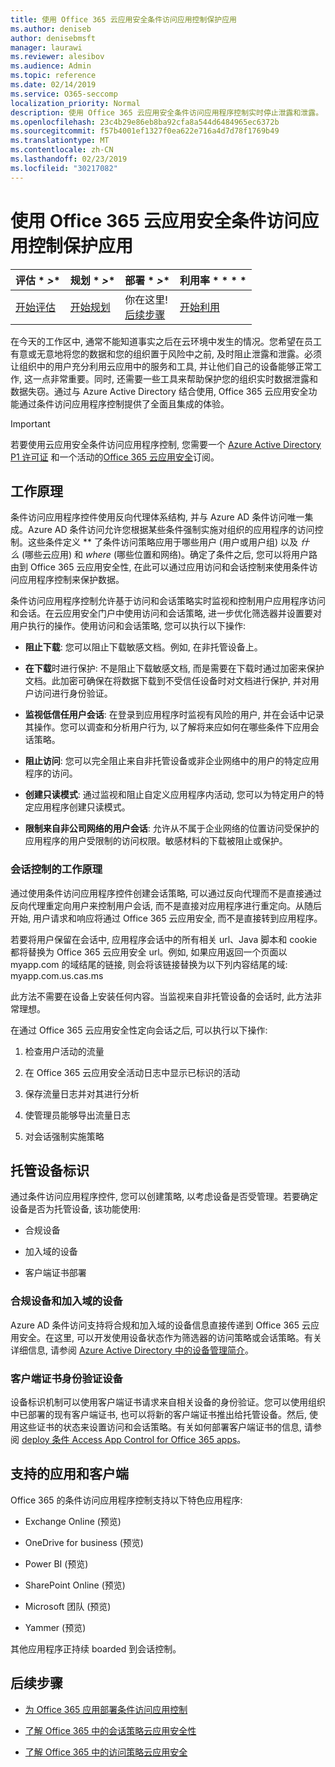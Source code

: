 ```yaml
---
title: 使用 Office 365 云应用安全条件访问应用控制保护应用
ms.author: deniseb
author: denisebmsft
manager: laurawi
ms.reviewer: alesibov
ms.audience: Admin
ms.topic: reference
ms.date: 02/14/2019
ms.service: O365-seccomp
localization_priority: Normal
description: 使用 Office 365 云应用安全条件访问应用程序控制实时停止泄露和泄露。
ms.openlocfilehash: 23c4b29e86eb8ba92cfa8a544d6484965ec6372b
ms.sourcegitcommit: f57b4001ef1327f0ea622e716a4d7d78f1769b49
ms.translationtype: MT
ms.contentlocale: zh-CN
ms.lasthandoff: 02/23/2019
ms.locfileid: "30217082"
---
```

# <a name="protect-apps-with-office-365-cloud-app-security-conditional-access-app-control"></a>使用 Office 365 云应用安全条件访问应用控制保护应用

|评估 * *\>**|规划 * *\>**|部署 * *\>**|利用率 * * * *|
|:-----|:-----|:-----|:-----|
|[开始评估](office-365-cas-overview.md) <br/> |[开始规划](get-ready-for-office-365-cas.md) <br/> |你在这里!  <br/> [后续步骤](ocas-deploy-conditional-access-app-control.md) <br/> |[开始利用](utilization-activities-for-ocas.md) <br/> |

在今天的工作区中, 通常不能知道事实之后在云环境中发生的情况。您希望在员工有意或无意地将您的数据和您的组织置于风险中之前, 及时阻止泄露和泄露。必须让组织中的用户充分利用云应用中的服务和工具, 并让他们自己的设备能够正常工作, 这一点非常重要。同时, 还需要一些工具来帮助保护您的组织实时数据泄露和数据失窃。通过与 Azure Active Directory 结合使用, Office 365 云应用安全功能通过条件访问应用程序控制提供了全面且集成的体验。

> [!IMPORTANT]
> 若要使用云应用安全条件访问应用程序控制, 您需要一个 [Azure Active Directory P1 许可证](https://azure.microsoft.com/pricing/details/active-directory/) 和一个活动的[Office 365 云应用安全](office-365-cas-overview.md)订阅。

## <a name="how-it-works"></a>工作原理

条件访问应用程序控件使用反向代理体系结构, 并与 Azure AD 条件访问唯一集成。Azure AD 条件访问允许您根据某些条件强制实施对组织的应用程序的访问控制。这些条件定义 ** 了条件访问策略应用于哪些用户 (用户或用户组) 以及 *什么* (哪些云应用) 和 *where* (哪些位置和网络)。确定了条件之后, 您可以将用户路由到 Office 365 云应用安全性, 在此可以通过应用访问和会话控制来使用条件访问应用程序控制来保护数据。

条件访问应用程序控制允许基于访问和会话策略实时监视和控制用户应用程序访问和会话。在云应用安全门户中使用访问和会话策略, 进一步优化筛选器并设置要对用户执行的操作。使用访问和会话策略, 您可以执行以下操作:

- **阻止下载**: 您可以阻止下载敏感文档。例如, 在非托管设备上。

- **在下载**时进行保护: 不是阻止下载敏感文档, 而是需要在下载时通过加密来保护文档。此加密可确保在将数据下载到不受信任设备时对文档进行保护, 并对用户访问进行身份验证。

- **监视低信任用户会话**: 在登录到应用程序时监视有风险的用户, 并在会话中记录其操作。您可以调查和分析用户行为, 以了解将来应如何在哪些条件下应用会话策略。

- **阻止访问**: 您可以完全阻止来自非托管设备或非企业网络中的用户的特定应用程序的访问。

- **创建只读模式**: 通过监视和阻止自定义应用程序内活动, 您可以为特定用户的特定应用程序创建只读模式。

- **限制来自非公司网络的用户会话**: 允许从不属于企业网络的位置访问受保护的应用程序的用户受限制的访问权限。敏感材料的下载被阻止或保护。

### <a name="how-session-control-works"></a>会话控制的工作原理

通过使用条件访问应用程序控件创建会话策略, 可以通过反向代理而不是直接通过反向代理重定向用户来控制用户会话, 而不是直接对应用程序进行重定向。从随后开始, 用户请求和响应将通过 Office 365 云应用安全, 而不是直接转到应用程序。

若要将用户保留在会话中, 应用程序会话中的所有相关 url、Java 脚本和 cookie 都将替换为 Office 365 云应用安全 url。例如, 如果应用返回一个页面以 myapp.com 的域结尾的链接, 则会将该链接替换为以下列内容结尾的域: myapp.com.us.cas.ms

此方法不需要在设备上安装任何内容。当监视来自非托管设备的会话时, 此方法非常理想。

在通过 Office 365 云应用安全性定向会话之后, 可以执行以下操作:

1. 检查用户活动的流量

2. 在 Office 365 云应用安全活动日志中显示已标识的活动

3. 保存流量日志并对其进行分析

4. 使管理员能够导出流量日志

5. 对会话强制实施策略

## <a name="managed-device-identification"></a>托管设备标识

通过条件访问应用程序控件, 您可以创建策略, 以考虑设备是否受管理。若要确定设备是否为托管设备, 该功能使用:

- 合规设备

- 加入域的设备

- 客户端证书部署

### <a name="compliant-and-domain-joined-devices"></a>合规设备和加入域的设备

Azure AD 条件访问支持将合规和加入域的设备信息直接传递到 Office 365 云应用安全。在这里, 可以开发使用设备状态作为筛选器的访问策略或会话策略。有关详细信息, 请参阅 [Azure Active Directory 中的设备管理简介](https://docs.microsoft.com/azure/active-directory/device-management-introduction)。

### <a name="client-certificate-authenticated-devices"></a>客户端证书身份验证设备

设备标识机制可以使用客户端证书请求来自相关设备的身份验证。您可以使用组织中已部署的现有客户端证书, 也可以将新的客户端证书推出给托管设备。然后, 使用这些证书的状态来设置访问和会话策略。有关如何部署客户端证书的信息, 请参阅 [deploy 条件 Access App Control for Office 365 apps](ocas-deploy-conditional-access-app-control.md)。

## <a name="supported-apps-and-clients"></a>支持的应用和客户端

Office 365 的条件访问应用程序控制支持以下特色应用程序:

- Exchange Online (预览)

- OneDrive for business (预览)

- Power BI (预览)

- SharePoint Online (预览)

- Microsoft 团队 (预览)

- Yammer (预览)

其他应用程序正持续 boarded 到会话控制。

## <a name="next-steps"></a>后续步骤

- [为 Office 365 应用部署条件访问应用控制](ocas-deploy-conditional-access-app-control.md)

- [了解 Office 365 中的会话策略云应用安全性](ocas-session-policies.md)

- [了解 Office 365 中的访问策略云应用安全](ocas-access-policies.md) 